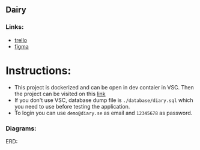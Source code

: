 ## Dairy

### Links:

-   [trello](https://trello.com/b/pkL4bvGS)
-   [figma](https://www.figma.com/file/ZKCSERLXZaWoFUsiznvKyZ/Dairy?node-id=139%3A170)

# Instructions:

- This project is dockerized and can be open in dev contaier in VSC.
    Then the project can be visited on this [link](http://localhost:8000)
- If you don't use VSC, database dump file is ```./database/diary.sql``` which you need to use before testing the application.
- To login you can use ```demo@diary.se``` as email and ```12345678``` as password.

### Diagrams:

ERD:
